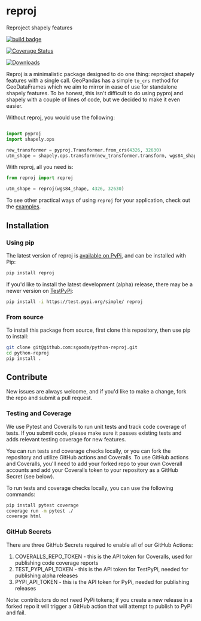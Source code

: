 # reproj

Reproject shapely features

[![build badge](https://github.com/sgoodm/python-reproj/actions/workflows/test-with-coverage.yml/badge.svg)](https://github.com/sgoodm/python-reproj/actions/workflows/test-and-coverage.yml)

[![Coverage Status](https://coveralls.io/repos/github/sgoodm/python-reproj/badge.svg?branch=main)](https://coveralls.io/github/sgoodm/python-reproj?branch=main)

[![Downloads](https://static.pepy.tech/personalized-badge/reproj?period=total&units=international_system&left_color=lightgrey&right_color=brightgreen&left_text=Downloads)](https://pepy.tech/project/reproj)


Reproj is a minimalistic package designed to do one thing: reproject shapely features with a single call. GeoPandas has a simple `to_crs` method for GeoDataFrames which we aim to mirror in ease of use for standalone shapely features. To be honest, this isn't difficult to do using pyproj and shapely with a couple of lines of code, but we decided to make it even easier.

Without reproj, you would use the following:
``` python

import pyproj
import shapely.ops

new_transformer = pyproj.Transformer.from_crs(4326, 32630)
utm_shape = shapely.ops.transform(new_transformer.transform, wgs84_shape)

```

With reproj, all you need is:
``` python
from reproj import reproj

utm_shape = reproj(wgs84_shape, 4326, 32630)

```

To see other practical ways of using  `reproj` for your application, check out the [examples](examples).


## Installation


### Using pip

The latest version of reproj is [available on PyPi](https://pypi.org/project/reproj/), and can be installed with Pip:
```sh
pip install reproj
```

If you'd like to install the latest development (alpha) release, there may be a newer version on [TestPyPi](https://test.pypi.org/project/reproj/):
```sh
pip install -i https://test.pypi.org/simple/ reproj
```

### From source

To install this package from source, first clone this repository, then use pip to install:
```sh
git clone git@github.com:sgoodm/python-reproj.git
cd python-reproj
pip install .
```



## Contribute

New issues are always welcome, and if you'd like to make a change, fork the repo and submit a pull request.


### Testing and Coverage

We use Pytest and Coveralls to run unit tests and track code coverage of tests. If you submit code, please make sure it passes existing tests and adds relevant testing coverage for new features.

You can run tests and coverage checks locally, or you can fork the repository and utilize GitHub actions and Coveralls. To use GitHub actions and Coveralls, you'll need to add your forked repo to your own Coverall accounts and add your Coveralls token to your repository as a GitHub Secret (see below).


To run tests and coverage checks locally, you can use the following commands:
```sh
pip install pytest coverage
coverage run -m pytest ./
coverage html
```

### GitHub Secrets

There are three GitHub Secrets required to enable all of our GitHub Actions:
1. COVERALLS_REPO_TOKEN - this is the API token for Coveralls, used for publishing code coverage reports
2. TEST_PYPI_API_TOKEN - this is the API token for TestPyPi, needed for publishing alpha releases
3. PYPI_API_TOKEN - this is the API token for PyPi, needed for publishing releases

Note: contributors do not need PyPi tokens; if you create a new release in a forked repo it will trigger a GitHub action that will attempt to publish to PyPi and fail.
